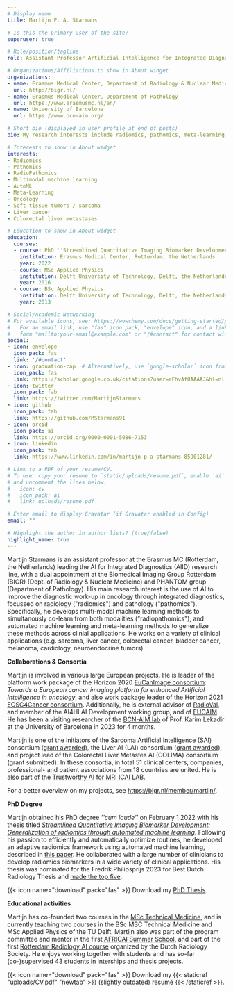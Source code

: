 ```yaml
---
# Display name
title: Martijn P. A. Starmans

# Is this the primary user of the site?
superuser: true

# Role/position/tagline
role: Assistant Professor Artificial Intelligence for Integrated Diagnostics (AIID) focused on Medical Imaging in Oncology

# Organizations/Affiliations to show in About widget
organizations:
- name: Erasmus Medical Center, Department of Radiology & Nuclear Medicine
  url: http://bigr.nl/
- name: Erasmus Medical Center, Department of Pathology
  url: https://www.erasmusmc.nl/en/
- name: University of Barcelona
  url: https://www.bcn-aim.org/

# Short bio (displayed in user profile at end of posts)
bio: My research interests include radiomics, pathomics, meta-learning, and AutoML.

# Interests to show in About widget
interests:
- Radiomics
- Pathomics
- RadioPathomics
- Multimodal machine learning
- AutoML
- Meta-Learning
- Oncology
- Soft-tissue tumors / sarcoma
- Liver cancer
- Colorectal liver metastases

# Education to show in About widget
education:
  courses:
  - course: PhD ''Streamlined Quantitative Imaging Biomarker Development'' ("cum laude")
    institution: Erasmus Medical Center, Rotterdam, the Netherlands
    year: 2022
  - course: MSc Applied Physics
    institution: Delft University of Technology, Delft, the Netherlands
    year: 2016
  - course: BSc Applied Physics
    institution: Delft University of Technology, Delft, the Netherlands
    year: 2013

# Social/Academic Networking
# For available icons, see: https://wowchemy.com/docs/getting-started/page-builder/#icons
#   For an email link, use "fas" icon pack, "envelope" icon, and a link in the
#   form "mailto:your-email@example.com" or "/#contact" for contact widget.
social:
- icon: envelope
  icon_pack: fas
  link: '/#contact'
- icon: graduation-cap  # Alternatively, use `google-scholar` icon from `ai` icon pack
  icon_pack: fas
  link: https://scholar.google.co.uk/citations?user=rFhvAf8AAAAJ&hl=nl
- icon: twitter
  icon_pack: fab
  link: https://twitter.com/MartijnStarmans
- icon: github
  icon_pack: fab
  link: https://github.com/MStarmans91
- icon: orcid
  icon_pack: ai
  link: https://orcid.org/0000-0001-5086-7153
- icon: linkedin
  icon_pack: fab
  link: https://www.linkedin.com/in/martijn-p-a-starmans-85901281/

# Link to a PDF of your resume/CV.
# To use: copy your resume to `static/uploads/resume.pdf`, enable `ai` icons in `params.toml`,
# and uncomment the lines below.
# - icon: cv
#   icon_pack: ai
#   link: uploads/resume.pdf

# Enter email to display Gravatar (if Gravatar enabled in Config)
email: ""

# Highlight the author in author lists? (true/false)
highlight_name: true
---
```


Martijn Starmans is an assistant professor at the Erasmus MC (Rotterdam, the Netherlands) leading the AI for Integrated Diagnostics (AIID) research line, with a dual appointment at the Biomedical Imaging Group Rotterdam (BIGR) (Dept. of Radiology & Nuclear Medicine) and PHANTOM group (Department of Pathology). His main research interest is the use of AI to improve the diagnostic work-up in oncology through integrated diagnostics, focussed on radiology ("radiomics") and pathology ("pathomics"). Specifically, he develops multi-modal machine learning methods to simultanously co-learn from both modalities ("radiopathomics"), and automated machine learning and meta-learning methods to generalize these methods across clinial applications. He works on a variety of clinical applications (e.g. sarcoma, liver cancer, colorectal cancer, bladder cancer, melanoma, cardiology, neuroendocrine tumors). 

**Collaborations & Consortia**

Martijn is involved in various large European projects. He is leader of the platform work package of the Horizon 2020 [EuCanImage consortium](https://eucanimage.eu/): *Towards a European cancer imaging platform for enhanced Artificial Intelligence in oncology*, and also work package leader of the  Horizon 2021 [EOSC4Cancer consortium](https://EOSC4Cancer.eu/). Additionally, he is external advisor of [RadioVal](https://radioval.eu/), and member of the AI4HI AI Development working group, and of [EUCAIM](https://EUCAIM.eu/). He has been a visiting researcher of the [BCN-AIM lab](https://www.bcn-aim.org/) of Prof. Karim Lekadir at the University of Barcelona in 2023 for 4 months.

Martijn is one of the initiators of the Sarcoma Artificial Intelligence (SAI) consortium ([grant awarded](https://www.hanarthfonds.nl/en/stefan-klein)), the Liver AI (LAI) consortium ([grant awarded](https://www.nwo.nl/en/news/seven-application-oriented-projects-can-start-through-open-technology-programme)), and project lead of the Colorectal Liver Metastes AI (COLIMA) consortium (grant submitted). In these consortia, in total 51 clinical centers, companies, professional- and patient associations from 18 countries are united. He is also part of the [Trustworthy AI for MRI ICAI LAB](https://icai.ai/icai-labs/trustworthy-ai-for-mri/).

For a better overview on my projects, see https://bigr.nl/member/martijn/. 

**PhD Degree**

Martijn obtained his PhD degree *''cum laude''* on February 1 2022 with his thesis titled *[Streamlined Quantitative Imaging Biomarker Development: Generalization of radiomics through automated machine learning](https://repub.eur.nl/pub/137089/thesis-MPA-Starmans-embargo-version-61c5831509bd6.pdf)*. Following his passion to efficiently and automatically optimize routines, he developed an adaptive radiomics framework using automated machine learning, described in [this paper](https://arxiv.org/pdf/2108.08618.pdf). He collaborated with a large number of clinicians to develop radiomics biomarkers in a wide variety of clinical applications. His thesis was nominated for the Fredrik Philipsprijs 2023 for Best Dutch Radiology Thesis and [made the top five](https://radiologen.nl/system/files/bestanden/publicaties/nvvr_mr_28.1_web_pag_17.pdf).

{{< icon name="download" pack="fas" >}} Download my [PhD Thesis](https://repub.eur.nl/pub/137089/thesis-MPA-Starmans-embargo-version-61c5831509bd6.pdf).

**Educational activities**

Martijn has co-founded two courses in the [MSc Technical Medicine](https://www.tudelft.nl/onderwijs/opleidingen/masters/technical-medicine/msc-technical-medicine), and is currently teaching two courses in the BSc MSC Technical Medicine and MSc Applied Physics of the TU Delft. Martijn also was part of the program committee and mentor in the first [AFRICAI Summer School](https://africai.org/summer-school/), and part of the first [Rotterdam Radiology AI course](https://www.rrai.nl/) organized by the Dutch Radiology Society. He enjoys working together with students and has so-far (co-)supervised 43 students in interships and thesis projects.

{{< icon name="download" pack="fas" >}} Download my {{< staticref "uploads/CV.pdf" "newtab" >}} (slightly outdated) resumé {{< /staticref >}}.
